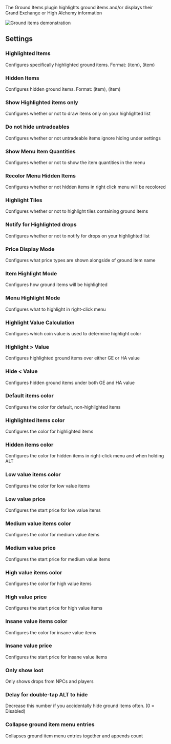 The Ground Items plugin highlights ground items and/or displays their Grand Exchange or High Alchemy information

![Ground items demonstration](https://runelite.net/img/features/grounditems.png)

## Settings

### Highlighted Items

Configures specifically highlighted ground items. Format: (item), (item)

### Hidden Items

Configures hidden ground items. Format: (item), (item)

### Show Highlighted items only

Configures whether or not to draw items only on your highlighted list

### Do not hide untradeables

Configures whether or not untradeable items ignore hiding under settings

### Show Menu Item Quantities

Configures whether or not to show the item quantities in the menu

### Recolor Menu Hidden Items

Configures whether or not hidden items in right click menu will be recolored

### Highlight Tiles

Configures whether or not to highlight tiles containing ground items

### Notify for Highlighted drops

Configures whether or not to notify for drops on your highlighted list

### Price Display Mode

Configures what price types are shown alongside of ground item name

### Item Highlight Mode

Configures how ground items will be highlighted

### Menu Highlight Mode

Configures what to highlight in right-click menu

### Highlight Value Calculation

Configures which coin value is used to determine highlight color

### Highlight &gt; Value

Configures highlighted ground items over either GE or HA value

### Hide &lt; Value

Configures hidden ground items under both GE and HA value

### Default items color

Configures the color for default, non-highlighted items

### Highlighted items color

Configures the color for highlighted items

### Hidden items color

Configures the color for hidden items in right-click menu and when holding ALT

### Low value items color

Configures the color for low value items

### Low value price

Configures the start price for low value items

### Medium value items color

Configures the color for medium value items

### Medium value price

Configures the start price for medium value items

### High value items color

Configures the color for high value items

### High value price

Configures the start price for high value items

### Insane value items color

Configures the color for insane value items

### Insane value price

Configures the start price for insane value items

### Only show loot

Only shows drops from NPCs and players

### Delay for double-tap ALT to hide

Decrease this number if you accidentally hide ground items often. (0 = Disabled)

### Collapse ground item menu entries

Collapses ground item menu entries together and appends count